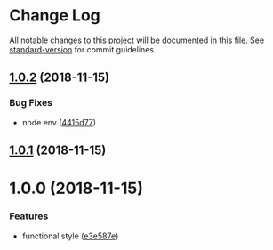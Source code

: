 # Change Log

All notable changes to this project will be documented in this file. See [standard-version](https://github.com/conventional-changelog/standard-version) for commit guidelines.

<a name="1.0.2"></a>
## [1.0.2](https://github.com/justerest/up-ng/compare/v1.0.1...v1.0.2) (2018-11-15)


### Bug Fixes

* node env ([4415d77](https://github.com/justerest/up-ng/commit/4415d77))



<a name="1.0.1"></a>
## [1.0.1](https://github.com/justerest/up-ng/compare/v1.0.0...v1.0.1) (2018-11-15)



<a name="1.0.0"></a>
# 1.0.0 (2018-11-15)


### Features

* functional style ([e3e587e](https://github.com/justerest/up-ng/commit/e3e587e))
